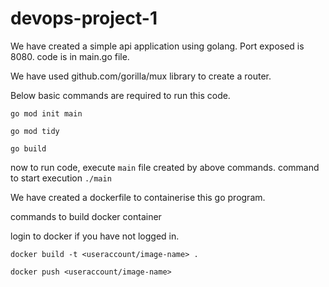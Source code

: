 # devops-project-1

We have created a simple api application using golang. 
Port exposed is 8080.
code is in main.go file.


We have used github.com/gorilla/mux library to create a router.

Below basic commands are required to run this code.

`go mod init main`

`go mod tidy`

`go build`

now to run code, execute `main` file created by above commands.
command to start execution `./main`


We have created a dockerfile to containerise this go program.

commands to build docker container

login to docker if you have not logged in.

`docker build -t <useraccount/image-name> .`

`docker push <useraccount/image-name>`

